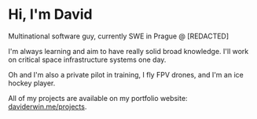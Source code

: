 <!--
## About Me:
Hello there! I'm Davi, an aspiring MLE/Backend SWE with experience in *Deep Learning*, *Big Data*, and *Backend* frameworks. Currently, I'm pursuing my bachelor's degree in Computer Science and Electrical Engineering and completing my thesis on *Vision Transformers*. 
<!-- I'm passionate about building real-world, open-source projects that provide value. I'm currently expanding my skills in native app development using React Native and exploring Generative AI. Additionally, I'm an active participant in hackathons and have won a few of them. I was also a finalist in the Smart India Hackathon 2023. If you're a hackathon organizer looking for a teammate or just want to have a chat with me, feel free to connect with me.

All of my projects are available on my portfolio website: [daviderwin.me/projects](https://daviderwin.me/projects).


## Languages and Tools
![Python](https://img.shields.io/badge/python-3670A0?style=for-the-badge&logo=python&logoColor=ffdd54)
![Rust](https://img.shields.io/badge/rust-%23000000.svg?style=for-the-badge&logo=rust&logoColor=white)
![SQL](https://img.shields.io/badge/SQL-336791?style=for-the-badge&logo=postgresql&logoColor=white)
![C](https://img.shields.io/badge/C-%2300599C.svg?style=for-the-badge&logo=c&logoColor=white)
![Kotlin](https://img.shields.io/badge/kotlin-%230095D5.svg?style=for-the-badge&logo=kotlin&logoColor=white)
![Go](https://img.shields.io/badge/go-%2300ADD8.svg?style=for-the-badge&logo=go&logoColor=white)
![Mojo](https://img.shields.io/badge/mojo-%23000000.svg?style=for-the-badge&logo=mojo&logoColor=orange)
![PyTorch](https://img.shields.io/badge/pytorch-%23EE4C2C.svg?style=for-the-badge&logo=pytorch&logoColor=white)
![Google Jax](https://img.shields.io/badge/google%20jax-%230090D8.svg?style=for-the-badge&logo=google&logoColor=white)
![Databricks](https://img.shields.io/badge/databricks-%23FF3621.svg?style=for-the-badge&logo=databricks&logoColor=white)
![PySpark](https://img.shields.io/badge/pyspark-%23E25A1C.svg?style=for-the-badge&logo=apache-spark&logoColor=white)
![Kafka](https://img.shields.io/badge/kafka-%23023144.svg?style=for-the-badge&logo=apache-kafka&logoColor=white)
![Airflow](https://img.shields.io/badge/airflow-%23017CEE.svg?style=for-the-badge&logo=apache-airflow&logoColor=white)
![ORT.rs](https://img.shields.io/badge/ort.rs-%23000000.svg?style=for-the-badge&logo=rust&logoColor=white)
![Rocket.rs](https://img.shields.io/badge/rocket.rs-%23F74C00.svg?style=for-the-badge&logo=rust&logoColor=white)
![Git](https://img.shields.io/badge/git-%23F05033.svg?style=for-the-badge&logo=git&logoColor=white)
![GitHub Actions](https://img.shields.io/badge/github%20actions-%232088FF.svg?style=for-the-badge&logo=github-actions&logoColor=white)
![Azure](https://img.shields.io/badge/azure-%230078D4.svg?style=for-the-badge&logo=microsoft-azure&logoColor=white)
![Google Cloud](https://img.shields.io/badge/google%20cloud-%234285F4.svg?style=for-the-badge&logo=google-cloud&logoColor=white)
![Terraform](https://img.shields.io/badge/terraform-%23623CE4.svg?style=for-the-badge&logo=terraform&logoColor=white)
![Docker](https://img.shields.io/badge/docker-%230db7ed.svg?style=for-the-badge&logo=docker&logoColor=white)



<details>
  <summary>Github Stats</summary>
  <p><img align="left" src="https://github-readme-stats.vercel.app/api/top-langs?username=dawi369&show_icons=true&locale=en&layout=compact&theme=midnight-purple" alt="dawi369" </p>

<p>&nbsp;<img align="center" src="https://github-readme-stats.vercel.app/api?username=dawi369&show_icons=true&locale=en&theme=midnight-purple" alt="dawi369" /></p>

<p><img align="center" src="https://github-readme-streak-stats.herokuapp.com/?user=dawi369&theme=midnight-purple" alt="dawi369" /></p>
</details>


## Lets Connect
I'm excited to connect with others via [Email](mailto:david.erwin.cz68@gmail.com) and [Twitter](https://twitter.com/0xmle) to chat about projects and tech. I am open to hearing about potential opportunities, discussing them with you, and then potentially collaborating if it's a good fit.
-->



# Hi, I'm David 


Multinational software guy, currently SWE in Prague @ [REDACTED]   

I'm always learning and aim to have really solid broad knowledge. I'll work on critical space infrastructure systems one day.

Oh and I'm also a private pilot in training, I fly FPV drones, and I'm an ice hockey player.

All of my projects are available on my portfolio website: [daviderwin.me/projects](https://daviderwin.me/projects).

<!--## Languages and Tools
![Python](https://img.shields.io/badge/python-3670A0?style=for-the-badge&logo=python&logoColor=ffdd54)
![Rust](https://img.shields.io/badge/rust-%23000000.svg?style=for-the-badge&logo=rust&logoColor=white)
![JavaScript](https://img.shields.io/badge/javascript-%23323330.svg?style=for-the-badge&logo=javascript&logoColor=%23F7DF1E)
![SQL](https://img.shields.io/badge/SQL-336791?style=for-the-badge&logo=postgresql&logoColor=white)
![C](https://img.shields.io/badge/C-%2300599C.svg?style=for-the-badge&logo=c&logoColor=white)
![Kotlin](https://img.shields.io/badge/kotlin-%230095D5.svg?style=for-the-badge&logo=kotlin&logoColor=white)
![Go](https://img.shields.io/badge/go-%2300ADD8.svg?style=for-the-badge&logo=go&logoColor=white)
![Mojo](https://img.shields.io/badge/mojo-%23000000.svg?style=for-the-badge&logo=mojo&logoColor=orange)
![PyTorch](https://img.shields.io/badge/pytorch-%23EE4C2C.svg?style=for-the-badge&logo=pytorch&logoColor=white)
![Google Jax](https://img.shields.io/badge/google%20jax-%230090D8.svg?style=for-the-badge&logo=google&logoColor=white)
![Databricks](https://img.shields.io/badge/databricks-%23FF3621.svg?style=for-the-badge&logo=databricks&logoColor=white)
![PySpark](https://img.shields.io/badge/pyspark-%23E25A1C.svg?style=for-the-badge&logo=apache-spark&logoColor=white)
![Kafka](https://img.shields.io/badge/kafka-%23023144.svg?style=for-the-badge&logo=apache-kafka&logoColor=white)
![Airflow](https://img.shields.io/badge/airflow-%23017CEE.svg?style=for-the-badge&logo=apache-airflow&logoColor=white)
![ORT.rs](https://img.shields.io/badge/ort.rs-%23000000.svg?style=for-the-badge&logo=rust&logoColor=white)
![Rocket.rs](https://img.shields.io/badge/rocket.rs-%23F74C00.svg?style=for-the-badge&logo=rust&logoColor=white)
![Git](https://img.shields.io/badge/git-%23F05033.svg?style=for-the-badge&logo=git&logoColor=white)
![GitHub Actions](https://img.shields.io/badge/github%20actions-%232088FF.svg?style=for-the-badge&logo=github-actions&logoColor=white)
![Azure](https://img.shields.io/badge/azure-%230078D4.svg?style=for-the-badge&logo=microsoft-azure&logoColor=white)
![Google Cloud](https://img.shields.io/badge/google%20cloud-%234285F4.svg?style=for-the-badge&logo=google-cloud&logoColor=white)
![Terraform](https://img.shields.io/badge/terraform-%23623CE4.svg?style=for-the-badge&logo=terraform&logoColor=white)
![Docker](https://img.shields.io/badge/docker-%230db7ed.svg?style=for-the-badge&logo=docker&logoColor=white)

<details>
  <summary>Github Stats</summary>
  <p><img align="left" src="https://github-readme-stats.vercel.app/api/top-langs?username=dawi369&show_icons=true&locale=en&layout=compact&theme=midnight-purple" alt="dawi369" </p>

<p>&nbsp;<img align="center" src="https://github-readme-stats.vercel.app/api?username=dawi369&show_icons=true&locale=en&theme=midnight-purple" alt="dawi369" /></p>

<p><img align="center" src="https://github-readme-streak-stats.herokuapp.com/?user=dawi369&theme=midnight-purple" alt="dawi369" /></p>
</details>




*Feel free to reach out if you want to collaborate on any projects or see potential for opportunities. I'm at 
[Email](mailto:david.erwin.cz68@gmail.com) and [X.com](https://twitter.com/0xmle)*
